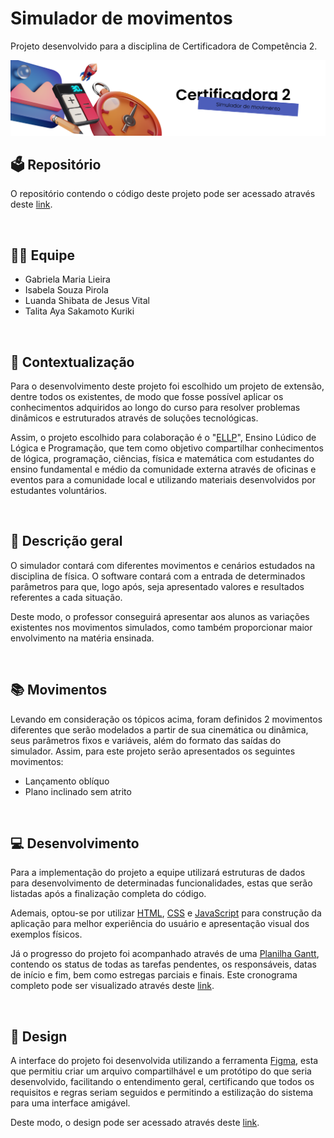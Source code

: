 # Simulador de movimentos
Projeto desenvolvido para a disciplina de Certificadora de Competência 2.

<img src="assets/github-cover.png" alt="capa">

<br>

## 🗳️ Repositório
O repositório contendo o código deste projeto pode ser acessado através deste  [link](https://github.com/talita-aya/certificadora-2.git).

<br>


## 👩‍💻 Equipe

 - Gabriela Maria Lieira
 - Isabela Souza Pirola
 - Luanda Shibata de Jesus Vital
 - Talita Aya Sakamoto Kuriki

<br>

## 📝 Contextualização 
Para o desenvolvimento deste projeto foi escolhido um projeto de extensão, dentre todos os existentes, de modo que fosse possível aplicar os conhecimentos adquiridos ao longo do curso para resolver problemas dinâmicos e estruturados através de soluções tecnológicas.

Assim, o projeto escolhido para colaboração é o "[ELLP](https://grupoellp.com.br)", Ensino Lúdico de Lógica e Programação, que tem como objetivo compartilhar conhecimentos de lógica, programação, ciências, física e matemática com estudantes do ensino fundamental e médio da comunidade externa através de oficinas e eventos para a comunidade local e utilizando materiais desenvolvidos por estudantes voluntários.

<br>

## 📑 Descrição geral
    
O simulador contará com diferentes movimentos e cenários estudados na disciplina de física. O software contará com a entrada de determinados parâmetros para que, logo após, seja apresentado valores e resultados referentes a cada situação.

Deste modo, o professor conseguirá apresentar aos alunos as variações existentes nos movimentos simulados, como também proporcionar maior envolvimento na matéria ensinada.

<br>

## 📚 Movimentos
Levando em consideração os tópicos acima, foram definidos 2 movimentos diferentes que serão modelados a partir de sua cinemática ou dinâmica, seus parâmetros fixos e variáveis, além do formato das saídas do simulador.  Assim, para este projeto serão apresentados os seguintes movimentos:

 - Lançamento oblíquo
 - Plano inclinado sem atrito

<br>

## 💻 Desenvolvimento
Para a implementação do projeto a equipe utilizará estruturas de dados para desenvolvimento de determinadas funcionalidades, estas que serão listadas após a finalização completa do código.

Ademais, optou-se por utilizar [HTML](https://developer.mozilla.org/pt-BR/docs/Web/HTML), [CSS](https://developer.mozilla.org/pt-BR/docs/Web/CSS) e [JavaScript](https://developer.mozilla.org/pt-BR/docs/Web/JavaScript) para construção da aplicação para melhor experiência do usuário e apresentação visual dos exemplos físicos.

Já o progresso do projeto foi acompanhado através de uma  [Planilha Gantt](https://blog.runrun.it/planilha-de-gantt/#:~:text=O%20gr%C3%A1fico%20de%20gantt%20%C3%A9,a%20produtividade%20da%20sua%20%C3%A1rea.), contendo os status de todas as tarefas pendentes, os responsáveis, datas de início e fim, bem como estregas parciais e finais. Este cronograma completo pode ser visualizado através deste  [link](https://docs.google.com/spreadsheets/d/1qbgxmCJ9Iivr8_N4ZJ7DyNDE9fN0sk88/edit?usp=sharing&ouid=112152257061659035144&rtpof=true&sd=true).

<br>

## 🎨 Design
A interface do projeto foi desenvolvida utilizando a ferramenta  [Figma](https://www.google.com/url?sa=t&rct=j&q=&esrc=s&source=web&cd=&ved=2ahUKEwitvZDQr7mBAxUepZUCHXgoBgIQFnoECAcQAQ&url=https://www.figma.com/&usg=AOvVaw2ixWJnr7CgjXMg3QXfTz4u&opi=89978449), esta que permitiu criar um arquivo compartilhável e um protótipo do que seria desenvolvido, facilitando o entendimento geral, certificando que todos os requisitos e regras seriam seguidos e permitindo a estilização do sistema para uma interface amigável.

Deste modo, o design pode ser acessado através deste  [link](https://www.figma.com/file/ss9ay03SfhAUZWRk53YcQe/Simulador-de-Movimento?type=design&node-id=0%3A1&mode=design&t=Im1qehstFtwOetoz-1).

